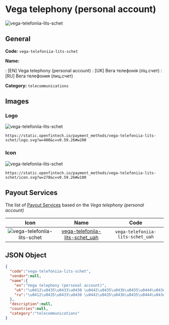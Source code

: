 
# Vega telephony (personal account) 
![vega-telefoniia-lits-schet](https://static.openfintech.io/payment_methods/vega-telefoniia-lits-schet/logo.svg?w=400&c=v0.59.26#w200)  

## General 
**Code:** `vega-telefoniia-lits-schet` 
 
**Name:** 
 
:	[EN] Vega telephony (personal account) 
:	[UK] Вега телефонія (ліц.счет) 
:	[RU] Вега телефония (лиц.счет) 
 
**Category:** `telecommunications` 
 

## Images 

### Logo 
![vega-telefoniia-lits-schet](https://static.openfintech.io/payment_methods/vega-telefoniia-lits-schet/logo.svg?w=400&c=v0.59.26#w200)  

```
https://static.openfintech.io/payment_methods/vega-telefoniia-lits-schet/logo.svg?w=400&c=v0.59.26#w200
```  

### Icon 
![vega-telefoniia-lits-schet](https://static.openfintech.io/payment_methods/vega-telefoniia-lits-schet/icon.svg?w=278&c=v0.59.26#w100)  

```
https://static.openfintech.io/payment_methods/vega-telefoniia-lits-schet/icon.svg?w=278&c=v0.59.26#w100
```  

## Payout Services 
 
The list of [Payout Services](/payout-services/) based on the _Vega telephony (personal account)_ 

|Icon|Name|Code| 
|:---:|:---:|:---:| 
|![vega-telefoniia-lits-schet](https://static.openfintech.io/payout_methods/vega-telefoniia-lits-schet/icon.png?w=278&c=v0.59.26#w40) |[vega-telefoniia-lits-schet_uah](/payout-services/vega-telefoniia-lits-schet_uah/)|`vega-telefoniia-lits-schet_uah`| 
 

## JSON Object 

```json
{
  "code":"vega-telefoniia-lits-schet",
  "vendor":null,
  "name":{
    "en":"Vega telephony (personal account)",
    "uk":"\u0412\u0435\u0433\u0430 \u0442\u0435\u043b\u0435\u0444\u043e\u043d\u0456\u044f (\u043b\u0456\u0446.\u0441\u0447\u0435\u0442)",
    "ru":"\u0412\u0435\u0433\u0430 \u0442\u0435\u043b\u0435\u0444\u043e\u043d\u0438\u044f (\u043b\u0438\u0446.\u0441\u0447\u0435\u0442)"
  },
  "description":null,
  "countries":null,
  "category":"telecommunications"
}
```  
